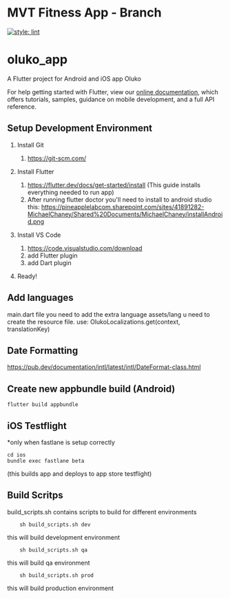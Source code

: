 # MVT Fitness App - Branch
[![style: lint](https://img.shields.io/badge/style-lint-4BC0F5.svg)](https://pub.dev/packages/lint)

# oluko_app

A Flutter project for Android and iOS app Oluko

For help getting started with Flutter, view our
[online documentation](https://flutter.dev/docs), which offers tutorials,
samples, guidance on mobile development, and a full API reference.

## Setup Development Environment

1. Install Git
    1. https://git-scm.com/  
3. Install Flutter
    1. https://flutter.dev/docs/get-started/install (This guide installs everything needed to run app)
    2. After running flutter doctor you'll need to install to android studio this: https://pineapplelabcom.sharepoint.com/sites/41891282-MichaelChaney/Shared%20Documents/MichaelChaney/installAndroid.png

4. Install VS Code
    1. https://code.visualstudio.com/download
    2. add Flutter plugin 
    3. add Dart plugin
5. Ready! 

## Add languages

main.dart file you need to add the extra language
assets/lang u need to create the resource file.
use: OlukoLocalizations.get(context, translationKey)

## Date Formatting
https://pub.dev/documentation/intl/latest/intl/DateFormat-class.html

## Create new appbundle build (Android)

```unix
flutter build appbundle
```

## iOS Testflight

*only when fastlane is setup correctly

```unix
cd ios
bundle exec fastlane beta
```

(this builds app and deploys to app store testflight)

## Build Scritps

build_scripts.sh contains scripts to build for different environments

```unix
    sh build_scripts.sh dev
```

this will build development environment

```unix
    sh build_scripts.sh qa
```

this will build qa environment

```unix
    sh build_scripts.sh prod
```

this will build production environment
